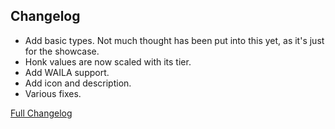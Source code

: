## Changelog

- Add basic types. Not much thought has been put into this yet, as it's just for the showcase.
- Honk values are now scaled with its tier.
- Add WAILA support.
- Add icon and description.
- Various fixes.

[Full Changelog](https://github.com/JamCoreModding/Honk/compare/0.1.0-beta.2...0.1.0-beta.3)
